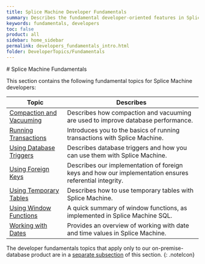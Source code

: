 ```yaml
---
title: Splice Machine Developer Fundamentals
summary: Describes the fundamental developer-oriented features in Splice Machine
keywords: fundamentals, developers
toc: false
product: all
sidebar: home_sidebar
permalink: developers_fundamentals_intro.html
folder: DeveloperTopics/Fundamentals
---
```

<section>
<div class="TopicContent" data-swiftype-index="true" markdown="1">
# Splice Machine Fundamentals

This section contains the following fundamental topics for Splice
Machine developers:

<table summary="Table of descriptions of and links to the topics in this chapter">
    <col />
    <col />
    <thead>
        <tr>
            <th>Topic</th>
            <th>Describes</th>
        </tr>
    </thead>
    <tbody>
        <tr>
            <td><a href="developers_fundamentals_compaction.html">Compaction and Vacuuming</a>
            </td>
            <td>Describes how compaction and vacuuming are used to improve database performance.</td>
        </tr>
        <tr>
            <td><a href="developers_fundamentals_transactions.html">Running Transactions</a>
            </td>
            <td>Introduces you to the basics of running transactions with Splice Machine.</td>
        </tr>
        <tr>
            <td><a href="developers_fundamentals_triggers.html">Using Database Triggers</a>
            </td>
            <td>Describes database triggers and how you can use them with Splice Machine.</td>
        </tr>
        <tr>
            <td><a href="developers_fundamentals_foreignkeys.html">Using Foreign Keys</a>
            </td>
            <td>Describes our implementation of foreign keys and how our implementation ensures referential integrity.</td>
        </tr>
        <tr>
            <td><a href="developers_fundamentals_temptables.html">Using Temporary Tables</a>
            </td>
            <td>Describes how to use temporary tables with Splice Machine.</td>
        </tr>
        <tr>
            <td><a href="developers_fundamentals_windowfcns.html">Using Window Functions</a>
            </td>
            <td>A quick summary of window functions, as implemented in Splice Machine SQL.</td>
        </tr>
        <tr>
            <td><a href="developers_fundamentals_dates.html">Working with Dates</a>
            </td>
            <td>Provides an overview of working with date and time values in Splice Machine.</td>
        </tr>
    </tbody>
</table>

The developer fundamentals topics that apply only to our on-premise-database product are in a [separate subsection](developers_onpremonly_intro.html) of this section.
{: .noteIcon}

</div>
</section>
